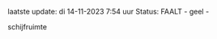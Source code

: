 laatste update: 
di 14-11-2023  7:54   uur 
Status: FAALT - geel - 
<div class="service Y">schijfruimte</div>
